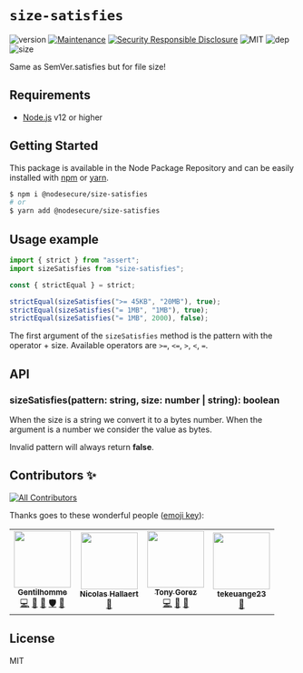 # `size-satisfies`
![version](https://img.shields.io/badge/dynamic/json.svg?url=https://raw.githubusercontent.com/NodeSecure/size-satisfies/master/package.json&query=$.version&label=Version)
[![Maintenance](https://img.shields.io/badge/Maintained%3F-yes-green.svg)](https://github.com/NodeSecure/size-satisfies/commit-activity)
[![Security Responsible Disclosure](https://img.shields.io/badge/Security-Responsible%20Disclosure-yellow.svg)](https://github.com/nodejs/security-wg/blob/master/processes/responsible_disclosure_template.md)
![MIT](https://img.shields.io/github/license/mashape/apistatus.svg)
![dep](https://img.shields.io/david/NodeSecure/size-satisfies)
![size](https://img.shields.io/github/languages/code-size/NodeSecure/size-satisfies)

Same as SemVer.satisfies but for file size!

## Requirements
- [Node.js](https://nodejs.org/en/) v12 or higher

## Getting Started

This package is available in the Node Package Repository and can be easily installed with [npm](https://docs.npmjs.com/getting-started/what-is-npm) or [yarn](https://yarnpkg.com).

```bash
$ npm i @nodesecure/size-satisfies
# or
$ yarn add @nodesecure/size-satisfies
```

## Usage example

```js
import { strict } from "assert";
import sizeSatisfies from "size-satisfies";

const { strictEqual } = strict;

strictEqual(sizeSatisfies(">= 45KB", "20MB"), true);
strictEqual(sizeSatisfies("= 1MB", "1MB"), true);
strictEqual(sizeSatisfies("= 1MB", 2000), false);
```

The first argument of the `sizeSatisfies` method is the pattern with the operator + size. Available operators are `>=`, `<=`, `>`, `<`, `=`.

## API

### sizeSatisfies(pattern: string, size: number | string): boolean
When the size is a string we convert it to a bytes number. When the argument is a number we consider the value as bytes.

Invalid pattern will always return **false**.


## Contributors ✨

<!-- ALL-CONTRIBUTORS-BADGE:START - Do not remove or modify this section -->
[![All Contributors](https://img.shields.io/badge/all_contributors-4-orange.svg?style=flat-square)](#contributors-)
<!-- ALL-CONTRIBUTORS-BADGE:END -->

Thanks goes to these wonderful people ([emoji key](https://allcontributors.org/docs/en/emoji-key)):

<!-- ALL-CONTRIBUTORS-LIST:START - Do not remove or modify this section -->
<!-- prettier-ignore-start -->
<!-- markdownlint-disable -->
<table>
  <tr>
    <td align="center"><a href="https://www.linkedin.com/in/thomas-gentilhomme/"><img src="https://avatars.githubusercontent.com/u/4438263?v=4?s=100" width="100px;" alt=""/><br /><sub><b>Gentilhomme</b></sub></a><br /><a href="https://github.com/NodeSecure/size-satisfies/commits?author=fraxken" title="Code">💻</a> <a href="https://github.com/NodeSecure/size-satisfies/commits?author=fraxken" title="Documentation">📖</a> <a href="https://github.com/NodeSecure/size-satisfies/pulls?q=is%3Apr+reviewed-by%3Afraxken" title="Reviewed Pull Requests">👀</a> <a href="#security-fraxken" title="Security">🛡️</a> <a href="https://github.com/NodeSecure/size-satisfies/issues?q=author%3Afraxken" title="Bug reports">🐛</a></td>
    <td align="center"><a href="https://github.com/Rossb0b"><img src="https://avatars.githubusercontent.com/u/39910164?v=4?s=100" width="100px;" alt=""/><br /><sub><b>Nicolas Hallaert</b></sub></a><br /><a href="https://github.com/NodeSecure/size-satisfies/commits?author=Rossb0b" title="Documentation">📖</a></td>
    <td align="center"><a href="http://tonygo.dev"><img src="https://avatars.githubusercontent.com/u/22824417?v=4?s=100" width="100px;" alt=""/><br /><sub><b>Tony Gorez</b></sub></a><br /><a href="https://github.com/NodeSecure/size-satisfies/commits?author=tony-go" title="Code">💻</a> <a href="https://github.com/NodeSecure/size-satisfies/commits?author=tony-go" title="Documentation">📖</a> <a href="https://github.com/NodeSecure/size-satisfies/pulls?q=is%3Apr+reviewed-by%3Atony-go" title="Reviewed Pull Requests">👀</a></td>
    <td align="center"><a href="https://github.com/tekeuange23"><img src="https://avatars.githubusercontent.com/u/35274201?v=4?s=100" width="100px;" alt=""/><br /><sub><b>tekeuange23</b></sub></a><br /><a href="https://github.com/NodeSecure/size-satisfies/commits?author=tekeuange23" title="Documentation">📖</a></td>
  </tr>
</table>

<!-- markdownlint-restore -->
<!-- prettier-ignore-end -->

<!-- ALL-CONTRIBUTORS-LIST:END -->

## License
MIT
